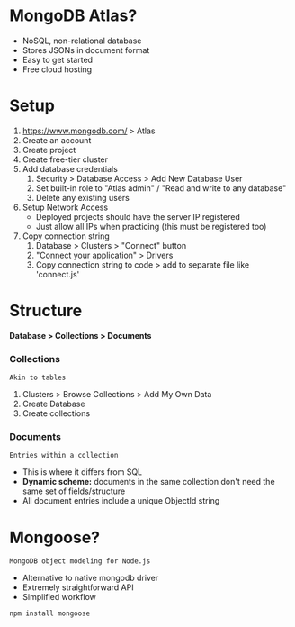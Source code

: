 # MongoDB Atlas?
- NoSQL, non-relational database
- Stores JSONs in document format
- Easy to get started
- Free cloud hosting


# Setup
1. https://www.mongodb.com/ > Atlas
2. Create an account
3. Create project
4. Create free-tier cluster
5. Add database credentials
	1. Security > Database Access > Add New Database User
	2. Set built-in role to "Atlas admin" / "Read and write to any database"
	3. Delete any existing users
6. Setup Network Access
	- Deployed projects should have the server IP registered
	- Just allow all IPs when practicing (this must be registered too)
7. Copy connection string
	1. Database > Clusters > "Connect" button
	2. "Connect your application" > Drivers
	3. Copy connection string to code > add to separate file like 'connect.js'

# Structure
**Database > Collections > Documents**
### Collections
	Akin to tables

1. Clusters > Browse Collections > Add My Own Data
2. Create Database
3. Create collections 

### Documents
	Entries within a collection

- This is where it differs from SQL
- **Dynamic scheme:** documents in the same collection don't need the same set of fields/structure
- All document entries include a unique ObjectId string

# Mongoose?
	MongoDB object modeling for Node.js

- Alternative to native mongodb driver
- Extremely straightforward API
- Simplified workflow

`npm install mongoose`